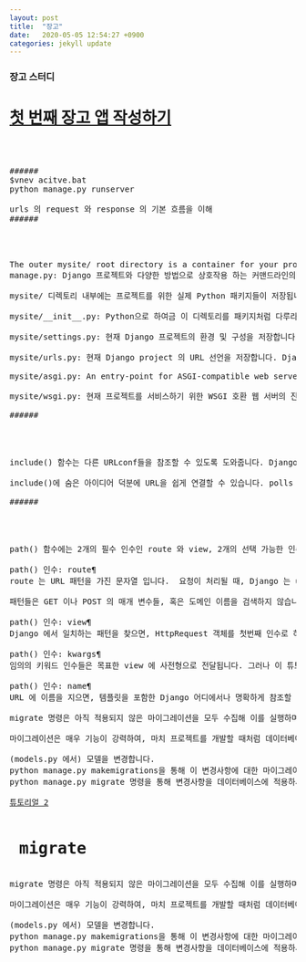 ```yaml
---
layout: post
title:  "장고"
date:   2020-05-05 12:54:27 +0900
categories: jekyll update
---
```


<H3>장고 스터디<br></H3>
<H1><a href="https://docs.djangoproject.com/ko/3.0/intro/tutorial01/">첫 번째 장고 앱 작성하기</a></H1>
<br>
<br>

<pre>
######
$vnev acitve.bat
python manage.py runserver

urls 의 request 와 response 의 기본 흐름을 이해
######
<br>
<br>
The outer mysite/ root directory is a container for your project. Its name doesn't matter to Django; you can rename it to anything you like.
manage.py: Django 프로젝트와 다양한 방법으로 상호작용 하는 커맨드라인의 유틸리티 입니다. manage.py 에 대한 자세한 정보는 django-admin and manage.py 에서 확인할 수 있습니다.

mysite/ 디렉토리 내부에는 프로젝트를 위한 실제 Python 패키지들이 저장됩니다. 이 디렉토리 내의 이름을 이용하여, (mysite.urls 와 같은 식으로) 프로젝트의 어디서나 Python 패키지들을 임포트할 수 있습니다.

mysite/__init__.py: Python으로 하여금 이 디렉토리를 패키지처럼 다루라고 알려주는 용도의 단순한 빈 파일입니다. Python 초심자라면, Python 공식 홈페이지의 패키지를 읽어보세요.

mysite/settings.py: 현재 Django 프로젝트의 환경 및 구성을 저장합니다. Django settings에서 환경 설정이 어떻게 동작하는지 확인할 수 있습니다.

mysite/urls.py: 현재 Django project 의 URL 선언을 저장합니다. Django 로 작성된 사이트의 "목차" 라고 할 수 있습니다. URL dispatcher 에서 URL 에 대한 자세한 내용을 읽어보세요.

mysite/asgi.py: An entry-point for ASGI-compatible web servers to serve your project. See How to deploy with ASGI for more details.

mysite/wsgi.py: 현재 프로젝트를 서비스하기 위한 WSGI 호환 웹 서버의 진입점입니다. How to deploy with WSGI를 읽어보세요.

######
<br>
<br>
include() 함수는 다른 URLconf들을 참조할 수 있도록 도와줍니다. Django가 함수 include()를 만나게 되면, URL의 그 시점까지 일치하는 부분을 잘라내고, 남은 문자열 부분을 후속 처리를 위해 include 된 URLconf로 전달합니다.

include()에 숨은 아이디어 덕분에 URL을 쉽게 연결할 수 있습니다. polls 앱에 그 자체의 URLconf(polls/urls.py)가 존재하는 한, "/polls/", 또는 "/fun_polls/", "/content/polls/"와 같은 경로, 또는 그 어떤 다른 root 경로에 연결하더라도, 앱은 여전히 잘 동작할 것입니다.

######
<br>
<br>
path() 함수에는 2개의 필수 인수인 route 와 view, 2개의 선택 가능한 인수로 kwargs 와 name 까지 모두 4개의 인수가 전달 되었습니다. 이 시점에서, 이 인수들이 무엇인지 살펴보는 것은 의미가 있습니다.

path() 인수: route¶
route 는 URL 패턴을 가진 문자열 입니다.  요청이 처리될 때, Django 는 urlpatterns 의 첫 번째 패턴부터 시작하여, 일치하는 패턴을 찾을 때 까지 요청된 URL 을 각 패턴과 리스트의 순서대로 비교합니다.

패턴들은 GET 이나 POST 의 매개 변수들, 혹은 도메인 이름을 검색하지 않습니다. 예를 들어, https://www.example.com/myapp/ 이 요청된 경우, URLconf 는 오직 myapp/ 부분만 바라 봅니다. https://www.example.com/myapp/?page=3, 같은 요청에도, URLconf 는 역시 myapp/ 부분만 신경씁니다.

path() 인수: view¶
Django 에서 일치하는 패턴을 찾으면, HttpRequest 객체를 첫번째 인수로 하고, 경로로 부터 '캡처된' 값을 키워드 인수로하여 특정한 view 함수를 호출합니다. 나중에 이에 대한 간단한 예제를 살펴보겠습니다.

path() 인수: kwargs¶
임의의 키워드 인수들은 목표한 view 에 사전형으로 전달됩니다. 그러나 이 튜토리얼에서는 사용하지 않을겁니다.

path() 인수: name¶
URL 에 이름을 지으면, 템플릿을 포함한 Django 어디에서나 명확하게 참조할 수 있습니다. 이 강력한 기능을 이용하여, 단 하나의 파일만 수정해도 project 내의 모든 URL 패턴을 바꿀 수 있도록 도와줍니다.

migrate 명령은 아직 적용되지 않은 마이그레이션을 모두 수집해 이를 실행하며(Django는 django_migrations 테이블을 두어 마이그레이션 적용 여부를 추적합니다) 이 과정을 통해 모델에서의 변경 사항들과 데이터베이스의 스키마의 동기화가 이루어집니다.

마이그레이션은 매우 기능이 강력하여, 마치 프로젝트를 개발할 때처럼 데이터베이스나 테이블에 손대지 않고도 모델의 반복적인 변경을 가능하게 해줍니다. 동작 중인 데이터베이스를 자료 손실 없이 업그레이드 하는 데 최적화 되어 있습니다. 튜토리얼의 나머지 부분에서 이 부분을 조금 더 살펴보겠습니다만, 지금은 모델의 변경을 만드는 세 단계의 지침을 기억하세요.

(models.py 에서) 모델을 변경합니다.
python manage.py makemigrations을 통해 이 변경사항에 대한 마이그레이션을 만드세요.
python manage.py migrate 명령을 통해 변경사항을 데이터베이스에 적용하세요.
<a href = "https://docs.djangoproject.com/ko/3.0/intro/tutorial02/">
튜토리얼 2
</a>
<H1> migrate </H1>
migrate 명령은 아직 적용되지 않은 마이그레이션을 모두 수집해 이를 실행하며(Django는 django_migrations 테이블을 두어 마이그레이션 적용 여부를 추적합니다) 이 과정을 통해 모델에서의 변경 사항들과 데이터베이스의 스키마의 동기화가 이루어집니다.

마이그레이션은 매우 기능이 강력하여, 마치 프로젝트를 개발할 때처럼 데이터베이스나 테이블에 손대지 않고도 모델의 반복적인 변경을 가능하게 해줍니다. 동작 중인 데이터베이스를 자료 손실 없이 업그레이드 하는 데 최적화 되어 있습니다. 튜토리얼의 나머지 부분에서 이 부분을 조금 더 살펴보겠습니다만, 지금은 모델의 변경을 만드는 세 단계의 지침을 기억하세요.

(models.py 에서) 모델을 변경합니다.
python manage.py makemigrations을 통해 이 변경사항에 대한 마이그레이션을 만드세요.
python manage.py migrate 명령을 통해 변경사항을 데이터베이스에 적용하세요.
